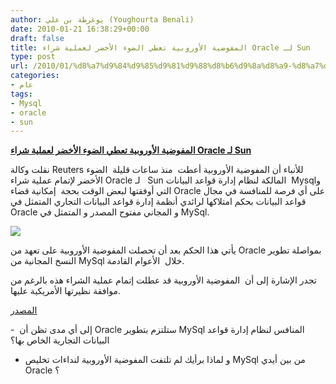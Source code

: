 ```yaml
---
author: يوغرطة بن علي (Youghourta Benali)
date: 2010-01-21 16:38:29+00:00
draft: false
title: المفوضية الأوروبية تعطي الضوء الأخضر لعملية شراء Oracle لـ Sun
type: post
url: /2010/01/%d8%a7%d9%84%d9%85%d9%81%d9%88%d8%b6%d9%8a%d8%a9-%d8%a7%d9%84%d8%a3%d9%88%d8%b1%d9%88%d8%a8%d9%8a%d8%a9-%d8%aa%d8%b9%d8%b7%d9%8a-%d8%a7%d9%84%d8%b6%d9%88%d8%a1-%d8%a7%d9%84%d8%a3%d8%ae%d8%b6%d8%b1/
categories:
- عام
tags:
- Mysql
- oracle
- sun
---
```


[**المفوضية الأوروبية تعطي الضوء الأخضر لعملية شراء Oracle لـ Sun**](http://www.it-scoop.com/2010/01/%d8%a7%d9%84%d9%85%d9%81%d9%88%d8%b6%d9%8a%d8%a9-%d8%a7%d9%84%d8%a3%d9%88%d8%b1%d9%88%d8%a8%d9%8a%d8%a9-%d8%aa%d8%b9%d8%b7%d9%8a-%d8%a7%d9%84%d8%b6%d9%88%d8%a1-%d8%a7%d9%84%d8%a3%d8%ae%d8%b6%d8%b1/)


نقلت وكالة Reuters للأنباء أن المفوضية الأوروبية أعطت  منذ ساعات قليلة  الضوء الأخضر لإتمام عملية شراء Oracle لـ   Sun المالكة لنظام إدارة قواعد البيانات  Mysqlو التي أوفقتها لبعض الوقت بحجة  إمكانية قضاء Oracle على أي فرصة للمنافسة في مجال قواعد البيانات بحكم امتلاكها لرائدي أنظمة إدارة قواعد البيانات التجاري المتمثل في Oracle و المجاني مفتوح المصدر و المتمثل في MySql.

[![](http://www.it-scoop.com/wp-content/uploads/2009/11/eu-oracle-sun.jpg)
](http://www.it-scoop.com/2010/01/%d8%a7%d9%84%d9%85%d9%81%d9%88%d8%b6%d9%8a%d8%a9-%d8%a7%d9%84%d8%a3%d9%88%d8%b1%d9%88%d8%a8%d9%8a%d8%a9-%d8%aa%d8%b9%d8%b7%d9%8a-%d8%a7%d9%84%d8%b6%d9%88%d8%a1-%d8%a7%d9%84%d8%a3%d8%ae%d8%b6%d8%b1/)

يأتي هذا الحكم بعد أن تحصلت المفوضية الأوروبية على تعهد من Oracle بمواصلة تطوير النسخ المجانية من MySql خلال  الأعوام القادمة.

تجدر الإشارة إلى أن  المفوضية الأوروبية قد عطلت إتمام عملية الشراء هذه بالرغم من موافقة نظيرتها الأمريكية عليها.

[المصدر](http://fr.reuters.com/article/frEuroRpt/idFRLDE60K18W20100121)

-  إلى أي مدى تظن أن Oracle ستلتزم بتطوير MySql المنافس لنظام إدارة قواعد البيانات التجارية الخاص بها؟

- و لماذا برأيك لم تلتفت المفوضية الأوروبية لنداءات تخليص MySql من بين أيدي Oracle ؟
